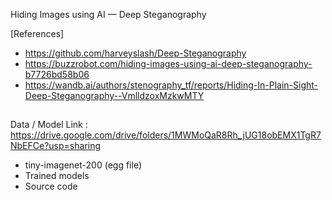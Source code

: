 Hiding Images using AI — Deep Steganography

[References]
- https://github.com/harveyslash/Deep-Steganography 
- https://buzzrobot.com/hiding-images-using-ai-deep-steganography-b7726bd58b06 
- https://wandb.ai/authors/stenography_tf/reports/Hiding-In-Plain-Sight-Deep-Steganography--VmlldzoxMzkwMTY

##

Data / Model Link : https://drive.google.com/drive/folders/1MWMoQaR8Rh_jUG18obEMX1TgR7NbEFCe?usp=sharing
- tiny-imagenet-200 (egg file)
- Trained models
- Source code


